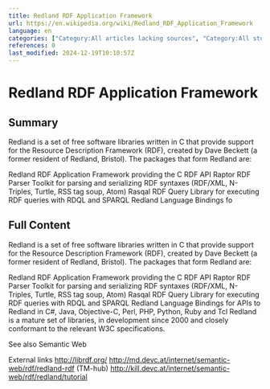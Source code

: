 ```yaml
---
title: Redland RDF Application Framework
url: https://en.wikipedia.org/wiki/Redland_RDF_Application_Framework
language: en
categories: ["Category:All articles lacking sources", "Category:All stub articles", "Category:Articles lacking sources from November 2014", "Category:C (programming language) libraries", "Category:Computer library stubs", "Category:Free software programmed in Python", "Category:Python (programming language) libraries", "Category:RDF data access", "Category:Resource Description Framework"]
references: 0
last_modified: 2024-12-19T10:10:57Z
---
```


# Redland RDF Application Framework

## Summary

Redland is a set of free software libraries written in C that provide support for the Resource Description Framework (RDF), created by Dave Beckett (a former resident of Redland, Bristol).
The packages that form Redland are:

Redland RDF Application Framework providing the C RDF API
Raptor RDF Parser Toolkit for parsing and serializing RDF syntaxes (RDF/XML, N-Triples, Turtle, RSS tag soup, Atom)
Rasqal RDF Query Library for executing RDF queries with RDQL and SPARQL
Redland Language Bindings fo

## Full Content

Redland is a set of free software libraries written in C that provide support for the Resource Description Framework (RDF), created by Dave Beckett (a former resident of Redland, Bristol).
The packages that form Redland are:

Redland RDF Application Framework providing the C RDF API
Raptor RDF Parser Toolkit for parsing and serializing RDF syntaxes (RDF/XML, N-Triples, Turtle, RSS tag soup, Atom)
Rasqal RDF Query Library for executing RDF queries with RDQL and SPARQL
Redland Language Bindings for APIs to Redland in C#, Java, Objective-C, Perl, PHP, Python, Ruby and Tcl
Redland is a mature set of libraries, in development since 2000 and closely conformant to the relevant W3C specifications.

See also
Semantic Web

External links
http://librdf.org/
http://md.devc.at/internet/semantic-web/rdf/redland-rdf (TM-hub)
http://kill.devc.at/internet/semantic-web/rdf/redland/tutorial

